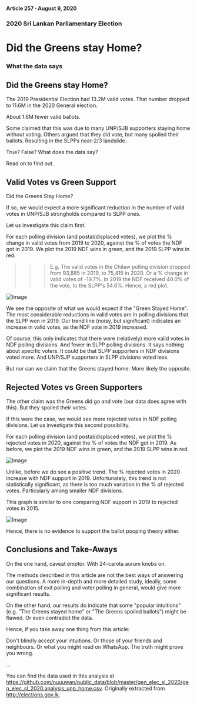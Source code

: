 #### Article 257 · August 9, 2020

### 2020 Sri Lankan Parliamentary Election

# Did the Greens stay Home?

### What the data says

## Did the Greens stay Home?

The 2019 Presidential Election had 13.2M valid votes. That number dropped to 11.6M in the 2020 General election.

About 1.6M fewer valid ballots.

Some claimed that this was due to many UNP/SJB supporters staying home without voting. Others argued that they did vote, but many spoiled their ballots. Resulting in the SLPPs near-2/3 landslide.

True? False? What does the data say?

Read on to find out.

## Valid Votes vs Green Support

Did the Greens Stay Home?

If so, we would expect a more significant reduction in the number of valid votes in UNP/SJB strongholds compared to SLPP ones.

Let us investigate this claim first.

For each polling division (and postal/displaced votes), we plot the % change in valid votes from 2019 to 2020, against the % of votes the NDF got in 2019. We plot the 2019 NDF wins in green, and the 2019 SLPP wins in red.

>>> E.g. The valid votes in the Chilaw polling division dropped from 93,885 in 2019, to 75,415 in 2020. Or a % change in valid votes of -19.7%. In 2019 the NDF received 40.0% of the vote, to the SLPP's 54.6%. Hence, a red plot.

![Image](https://cdn-images-1.medium.com/max/800/1*fhp5GzsEn1MfQEu3WItRHg.png)

We see the opposite of what we would expect if the "Green Stayed Home". The most considerable reductions in valid votes are in polling divisions that the SLPP won in 2019. Our trend line (noisy, but significant) indicates an increase in valid votes, as the NDF vote in 2019 increased.

Of course, this only indicates that there were (relatively) more valid votes in NDF polling divisions. And fewer in SLPP polling divisions. It says nothing about specific voters. It could be that SLPP supporters in NDF divisions voted more. And UNP/SJP supporters in SLPP divisions voted less.

But nor can we claim that the Greens stayed home. More likely the opposite.

## Rejected Votes vs Green Supporters

The other claim was the Greens did go and vote (our data does agree with this). But they spoiled their votes.

If this were the case, we would see more rejected votes in NDF polling divisions. Let us investigate this second possibility.

For each polling division (and postal/displaced votes), we plot the % rejected votes in 2020, against the % of votes the NDF got in 2019. As before, we plot the 2019 NDF wins in green, and the 2019 SLPP wins in red.

![Image](https://cdn-images-1.medium.com/max/800/1*ZuYmiAqJlEfu50EjQdHvyg.png)

Unlike, before we do see a positive trend. The % rejected votes in 2020 increase with NDF support in 2019. Unfortunately, this trend is not statistically significant, as there is too much variation in the % of rejected votes. Particularly among smaller NDF divisions.

This graph is similar to one comparing NDF support in 2019 to rejected votes in 2015.

![Image](https://cdn-images-1.medium.com/max/800/1*-VwFVbnDkV3ZUm2QwUJ7EA.png)

Hence, there is no evidence to support the ballot pooping theory either.

## Conclusions and Take-Aways

On the one hand, caveat emptor. With 24-carota aurum knobs on.

The methods described in this article are not the best ways of answering our questions. A more in-depth and more detailed study, ideally, some combination of exit polling and voter polling in general, would give more significant results.

On the other hand, our results do indicate that some "popular intuitions" (e.g. "The Greens stayed home" or "The Greens spoiled ballots") might be flawed. Or even contradict the data.

Hence, if you take away one thing from this article:

Don't blindly accept your intuitions. Or those of your friends and neighbours. Or what you might read on WhatsApp. The truth might prove you wrong.

...

You can find the data used in this analysis at https://github.com/nuuuwan/public_data/blob/master/gen_elec_sl_2020/gen_elec_sl_2020.analysis_unp_home.csv. Originally extracted from http://elections.gov.lk.